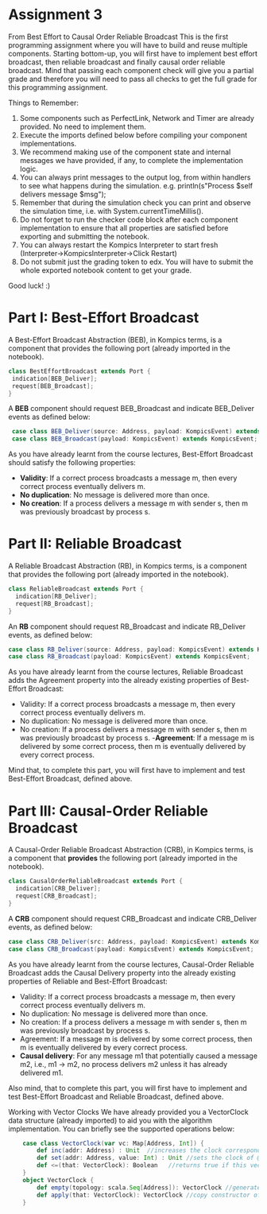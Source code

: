 # Assignment 3

From Best Effort to Causal Order Reliable Broadcast
This is the first programming assignment where you will have to build and reuse multiple components.
Starting bottom-up, you will first have to implement best effort broadcast, then reliable broadcast and finally causal order reliable broadcast.
Mind that passing each component check will give you a partial grade and therefore you will need to pass all checks to get the full grade for this programming assignment.

Things to Remember:
1. Some components such as PerfectLink, Network and Timer are already provided. No need to implement them.
2. Execute the imports defined below before compiling your component implementations.
3. We recommend making use of the component state and internal messages we have provided, if any, to complete the implementation logic.
4. You can always print messages to the output log, from within handlers to see what happens during the simulation. e.g. println(s"Process $self delivers message $msg");
5. Remember that during the simulation check you can print and observe the simulation time, i.e. with System.currentTimeMillis().
5. Do not forget to run the checker code block after each component implementation to ensure that all properties are satisfied before exporting and submitting the notebook.
6. You can always restart the Kompics Interpreter to start fresh (Interpreter→KompicsInterpreter→Click Restart)
7. Do not submit just the grading token to edx. You will have to submit the whole exported notebook content to get your grade.

Good luck! :)

# Part I: Best-Effort Broadcast
A Best-Effort Broadcast Abstraction (BEB), in Kompics terms, is a component that provides the following port (already imported in the notebook).
```scala
class BestEffortBroadcast extends Port {
 indication[BEB_Deliver];
 request[BEB_Broadcast];
}
```
A __BEB__ component should request BEB_Broadcast and indicate BEB_Deliver events as defined below:
```scala
 case class BEB_Deliver(source: Address, payload: KompicsEvent) extends KompicsEvent;
 case class BEB_Broadcast(payload: KompicsEvent) extends KompicsEvent;
```
As you have already learnt from the course lectures, Best-Effort Broadcast should satisfy the following properties:

- __Validity__: If a correct process broadcasts a message m, then every correct process eventually delivers m.
- __No duplication__: No message is delivered more than once.
- __No creation__: If a process delivers a message m with sender s, then m was previously broadcast by process s.


# Part II: Reliable Broadcast
A Reliable Broadcast Abstraction (RB), in Kompics terms, is a component that provides the following port (already imported in the notebook).
```scala
class ReliableBroadcast extends Port {
  indication[RB_Deliver];
  request[RB_Broadcast];
}
```
An __RB__ component should request RB_Broadcast and indicate RB_Deliver events, as defined below:
```scala
case class RB_Deliver(source: Address, payload: KompicsEvent) extends KompicsEvent;
case class RB_Broadcast(payload: KompicsEvent) extends KompicsEvent;
```
As you have already learnt from the course lectures, Reliable Broadcast adds the Agreement property into the already existing properties of Best-Effort Broadcast:

- Validity: If a correct process broadcasts a message m, then every correct process eventually delivers m.
- No duplication: No message is delivered more than once.
- No creation: If a process delivers a message m with sender s, then m was previously broadcast by process s.
-__Agreement__: If a message m is delivered by some correct process, then m is eventually delivered by every correct process.

Mind that, to complete this part, you will first have to implement and test Best-Effort Broadcast, defined above.

# Part III: Causal-Order Reliable Broadcast
A Causal-Order Reliable Broadcast Abstraction (CRB), in Kompics terms, is a component that __provides__ the following port (already imported in the notebook).
```scala
class CausalOrderReliableBroadcast extends Port {
  indication[CRB_Deliver];
  request[CRB_Broadcast];
}
```
A __CRB__ component should request CRB_Broadcast and indicate CRB_Deliver events, as defined below:
```scala
case class CRB_Deliver(src: Address, payload: KompicsEvent) extends KompicsEvent;
case class CRB_Broadcast(payload: KompicsEvent) extends KompicsEvent;
```
As you have already learnt from the course lectures, Causal-Order Reliable Broadcast adds the Causal Delivery property into the already existing properties of Reliable and Best-Effort Broadcast:

- Validity: If a correct process broadcasts a message m, then every correct process eventually delivers m.
- No duplication: No message is delivered more than once.
- No creation: If a process delivers a message m with sender s, then m was previously broadcast by process s.
- Agreement: If a message m is delivered by some correct process, then m is eventually delivered by every correct process.
- __Causal delivery__: For any message m1 that potentially caused a message m2, i.e., m1 → m2, no process delivers m2 unless it has already delivered m1.

Also mind, that to complete this part, you will first have to implement and test Best-Effort Broadcast and Reliable Broadcast, defined above.

Working with Vector Clocks
We have already provided you a VectorClock data structure (already imported) to aid you with the algorithm implementation. You can briefly see the supported operations below:
```scala
    case class VectorClock(var vc: Map[Address, Int]) {
        def inc(addr: Address) : Unit  //increases the clock corresponding to the address @addr provided
        def set(addr: Address, value: Int) : Unit //sets the clock of @addr to @value
        def <=(that: VectorClock): Boolean   //returns true if this vector clock instance is lower or equal to @that
    }
    object VectorClock {
        def empty(topology: scala.Seq[Address]): VectorClock //generates a vector clock that has an initial clock value of 0 for each address in the @topology provided
        def apply(that: VectorClock): VectorClock //copy constructor of a vector clock. E.g. if vc1 is a vector clock vc2 = VectorClock(vc1) is a copy of vc1
    }
```